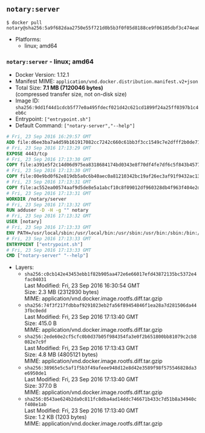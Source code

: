 ## `notary:server`

```console
$ docker pull notary@sha256:5a9f682daa2750e55f721d0b5b3f0f05d8188ce9f06105dbf3c474ea0fd34baa
```

-	Platforms:
	-	linux; amd64

### `notary:server` - linux; amd64

-	Docker Version: 1.12.1
-	Manifest MIME: `application/vnd.docker.distribution.manifest.v2+json`
-	Total Size: **7.1 MB (7120046 bytes)**  
	(compressed transfer size, not on-disk size)
-	Image ID: `sha256:9dd1f44d1cdcb5f77e0a495fdecf021d42c621cd1899f24a25ff0397b1c4eb6c`
-	Entrypoint: `["entrypoint.sh"]`
-	Default Command: `["notary-server","--help"]`

```dockerfile
# Fri, 23 Sep 2016 16:29:57 GMT
ADD file:d6ee3ba7a4d59b161917082cc7242c660c61bb3f3cc1549c7e2dfff2b0de7104 in / 
# Fri, 23 Sep 2016 17:13:29 GMT
EXPOSE 4443/tcp
# Fri, 23 Sep 2016 17:13:30 GMT
COPY file:a391e5f2c14d06d975ea8318684174bd0343e8f70df4fe7df6c5f843b4577f75 in /notary/server/ 
# Fri, 23 Sep 2016 17:13:30 GMT
COPY file:00e9bd0f62e819db5a0c6b40aec0a81210342bc19af26ec3af91f9432ac13587 in /notary/server/ 
# Fri, 23 Sep 2016 17:13:31 GMT
COPY file:ac552ea00574aaf9d5de8e5a1abcf10c8f09012df960328db4f963f404e2d409 in /notary/server/ 
# Fri, 23 Sep 2016 17:13:31 GMT
WORKDIR /notary/server
# Fri, 23 Sep 2016 17:13:32 GMT
RUN adduser -D -H -g "" notary
# Fri, 23 Sep 2016 17:13:32 GMT
USER [notary]
# Fri, 23 Sep 2016 17:13:33 GMT
ENV PATH=/usr/local/sbin:/usr/local/bin:/usr/sbin:/usr/bin:/sbin:/bin:/notary/server
# Fri, 23 Sep 2016 17:13:33 GMT
ENTRYPOINT ["entrypoint.sh"]
# Fri, 23 Sep 2016 17:13:33 GMT
CMD ["notary-server" "--help"]
```

-	Layers:
	-	`sha256:c0cb142e43453ebb1f82b905aa472e6e66017efd43872135bc5372e4fac04031`  
		Last Modified: Fri, 23 Sep 2016 16:30:54 GMT  
		Size: 2.3 MB (2312930 bytes)  
		MIME: application/vnd.docker.image.rootfs.diff.tar.gzip
	-	`sha256:74f3f217fdbbaf9291023eb2fa56f89454846f1ea28a7d281506da443fbc0edd`  
		Last Modified: Fri, 23 Sep 2016 17:13:40 GMT  
		Size: 415.0 B  
		MIME: application/vnd.docker.image.rootfs.diff.tar.gzip
	-	`sha256:2ede60e2cf5cfc0b0d37b05f984354fa3e0f2b651800bb81079c2cb8082e7c9f`  
		Last Modified: Fri, 23 Sep 2016 17:13:43 GMT  
		Size: 4.8 MB (4805121 bytes)  
		MIME: application/vnd.docker.image.rootfs.diff.tar.gzip
	-	`sha256:38965e5c5af1f5b3f49afeee948d12e8d42e3589f98f575546828da3e6950de1`  
		Last Modified: Fri, 23 Sep 2016 17:13:40 GMT  
		Size: 377.0 B  
		MIME: application/vnd.docker.image.rootfs.diff.tar.gzip
	-	`sha256:0543ae624b2da0c811fc8dba4ad14ddc746671b433c7d51b8a34940cf408e1ab`  
		Last Modified: Fri, 23 Sep 2016 17:13:40 GMT  
		Size: 1.2 KB (1203 bytes)  
		MIME: application/vnd.docker.image.rootfs.diff.tar.gzip
